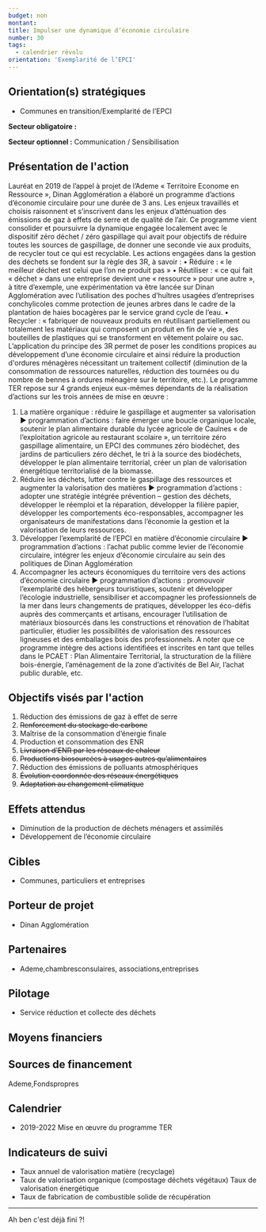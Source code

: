 ```yaml
---
budget: non
montant:
title: Impulser une dynamique d’économie circulaire
number: 30
tags:
  - calendrier révolu
orientation: 'Exemplarité de l’EPCI'
---
```


## Orientation(s) stratégiques

- Communes en transition/Exemplarité de l’EPCI

**Secteur obligatoire :**

**Secteur optionnel :** Communication / Sensibilisation

## Présentation de l'action

Lauréat en 2019 de l’appel à projet de l’Ademe « Territoire Econome en Ressource », Dinan Agglomération a élaboré un programme d’actions d’économie circulaire pour une durée de 3 ans. Les enjeux travaillés et choisis raisonnent et s’inscrivent dans les enjeux d’atténuation des émissions de gaz à effets de serre et de qualité de l’air. Ce programme vient consolider et poursuivre la dynamique engagée localement avec le dispositif zéro déchet / zéro gaspillage qui avait pour objectifs de réduire toutes les sources de gaspillage, de donner une seconde vie aux produits, de recycler tout ce qui est recyclable.
Les actions engagées dans la gestion des déchets se fondent sur la règle des 3R, à savoir :
• Réduire : « le meilleur déchet est celui que l’on ne produit pas »
• Réutiliser : « ce qui fait « déchet » dans une entreprise devient une « ressource » pour une autre », à titre d’exemple, une expérimentation va être lancée sur Dinan Agglomération avec l’utilisation des poches d’huîtres usagées d’entreprises conchylicoles comme protection de jeunes arbres dans le cadre de la plantation de haies bocagères par le service grand cycle de l’eau.
• Recycler : « fabriquer de nouveaux produits en réutilisant partiellement ou totalement les matériaux qui composent un produit en fin de vie », des bouteilles de plastiques qui se transforment en vêtement polaire ou sac.
L’application du principe des 3R permet de poser les conditions propices au développement d’une économie circulaire et ainsi réduire la production d'ordures ménagères nécessitant un traitement collectif (diminution de la consommation de ressources naturelles, réduction des tournées ou du nombre de bennes à ordures ménagère sur le territoire, etc.).
Le programme TER repose sur 4 grands enjeux eux-mêmes dépendants de la réalisation d’actions sur les trois années de mise en œuvre :
1. La matière organique : réduire le gaspillage et augmenter sa valorisation
► programmation d’actions : faire émerger une boucle organique locale, soutenir le plan alimentaire durable du lycée agricole de Caulnes « de l’exploitation agricole au restaurant scolaire », un territoire zéro gaspillage alimentaire, un EPCI des communes zéro biodéchet, des jardins de particuliers zéro déchet, le tri à la source des biodéchets, développer le plan alimentaire territorial, créer un plan de valorisation énergétique territorialisé de la biomasse.
2. Réduire les déchets, lutter contre le gaspillage des ressources et augmenter la valorisation des matières
► programmation d’actions : adopter une stratégie intégrée prévention – gestion des déchets, développer le réemploi et la réparation, développer la filière papier, développer les comportements éco-responsables, accompagner les organisateurs de manifestations dans l’économie la gestion et la valorisation de leurs ressources.
3. Développer l’exemplarité de l’EPCI en matière d’économie circulaire
► programmation d’actions : l’achat public comme levier de l’économie circulaire, intégrer les enjeux d’économie circulaire au sein des politiques de Dinan Agglomération
4. Accompagner les acteurs économiques du territoire vers des actions d’économie circulaire
► programmation d’actions : promouvoir l’exemplarité des hébergeurs touristiques, soutenir et développer l’écologie industrielle, sensibiliser et accompagner les professionnels de la mer dans leurs changements de pratiques, développer les éco-défis auprès des commerçants et artisans, encourager l’utilisation de matériaux biosourcés dans les constructions et rénovation de l’habitat particulier, étudier les possibilités de valorisation des ressources ligneuses et des emballages bois des professionnels.
A noter que ce programme intègre des actions identifiées et inscrites en tant que telles dans le PCAET : Plan Alimentaire Territorial, la structuration de la filière bois-énergie, l’aménagement de la zone d’activités de Bel Air, l’achat public durable, etc.

## Objectifs visés par l'action

1. Réduction des émissions de gaz à effet de serre
2. ~~Renforcement du stockage de carbone~~
3. Maîtrise de la consommation d’énergie finale
4. Production et consommation des ENR
5. ~~Livraison d’ENR par les réseaux de chaleur~~
6. ~~Productions biosourcées à usages autres qu’alimentaires~~
7. Réduction des émissions de polluants atmosphériques
8. ~~Évolution coordonnée des réseaux énergétiques~~
9. ~~Adaptation au changement climatique~~

## Effets attendus

- Diminution de la production de déchets ménagers et assimilés
- Développement de l’économie circulaire

## Cibles

- Communes, particuliers et entreprises

## Porteur de projet

- Dinan Agglomération

## Partenaires

- Ademe,chambresconsulaires, associations,entreprises

## Pilotage

- Service réduction et collecte des déchets

## Moyens financiers



## Sources de financement

Ademe,Fondspropres

## Calendrier

- 2019-2022 Mise en œuvre du programme TER

## Indicateurs de suivi

- Taux annuel de valorisation matière (recyclage)
- Taux de valorisation organique (compostage déchets végétaux) Taux de valorisation énergétique
- Taux de fabrication de combustible solide de récupération

---
Ah ben c'est déjà fini ?!
